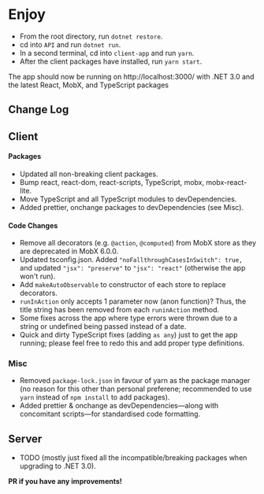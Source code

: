# Enjoy
- From the root directory, run `dotnet restore`.
- cd into `API` and run `dotnet run`.
- In a second terminal, cd into `client-app` and run `yarn`.
- After the client packages have installed, run `yarn start`.

The app should now be running on http://localhost:3000/ with .NET 3.0 and
the latest React, MobX, and TypeScript packages 


Change Log
-----

## Client
#### Packages
- Updated all non-breaking client packages.
- Bump react, react-dom, react-scripts, TypeScript, mobx, mobx-react-lite.
- Move TypeScript and all TypeScript modules to devDependencies.
- Added prettier, onchange packages to devDependencies (see Misc).

#### Code Changes
- Remove all decorators (e.g. `@action`, `@computed`) from MobX store as they are deprecated
in MobX 6.0.0.
- Updated tsconfig.json. Added `"noFallthroughCasesInSwitch": true,` and updated 
`"jsx": "preserve"` to `"jsx": "react"` (otherwise the app won't run).
- Add `makeAutoObservable` to constructor of each store to replace decorators.
- `runInAction` only accepts 1 parameter now (anon function)? Thus, the title string has been removed
from each `runinAction` method.
- Some fixes across the app where type errors were thrown due to a string or undefined being passed instead of a date.
- Quick and dirty TypeScript fixes (adding `as any`) just to get the app running; please feel free to redo 
this and add proper type definitions.

### Misc
- Removed `package-lock.json` in favour of yarn as the package manager (no reason for this other than personal preferene;
recommended to use `yarn` instead of `npm install` to add packages).
- Added prettier & onchange as devDependencies—along with concomitant scripts—for standardised code formatting.

## Server
- TODO (mostly just fixed all the incompatible/breaking packages when upgrading to .NET 3.0).


**PR if you have any improvements!**
